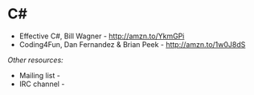 C#
==

- Effective C#, Bill Wagner - http://amzn.to/YkmGPi
- Coding4Fun, Dan Fernandez & Brian Peek - http://amzn.to/1w0J8dS

*Other resources:*

- Mailing list -
- IRC channel -